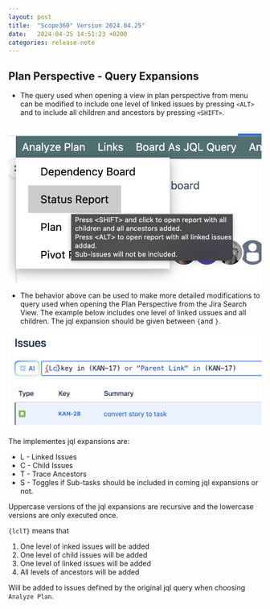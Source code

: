 ```yaml
---
layout: post
title:  "Scope360° Version 2024.04.25"
date:   2024-04-25 14:51:23 +0200
categories: release-note
---
```

## Plan Perspective - Query Expansions

- The query used when opening a view in plan perspective from menu can be modified to include one level of linked issues by pressing `<ALT>` and to include all children and ancestors by pressing `<SHIFT>`.

![release-note-large](/assets/images/release-notes/20240425-01.png)

- The behavior above can be used to make more detailed modifications to query used when opening the Plan Perspective from the Jira Search View. The example below includes one level of linked ussues and all children. The jql expansion should be given between `{`and `}`.

![release-note-large](/assets/images/release-notes/20240425-02.png)

The implementes jql expansions are:

- L - Linked Issues
- C - Child Issues
- T - Trace Ancestors
- S - Toggles if Sub-tasks should be included in coming jql expansions or not.

Uppercase versions of the jql expansions are recursive and the lowercase versions are only executed once.

`{lclT}` means that

1. One level of inked issues will be added
2. One level of child issues will be added
3. One level of linked issues will be added
4. All levels of ancestors will be added

Will be added to issues defined by the original jql query when choosing `Analyze Plan`.
